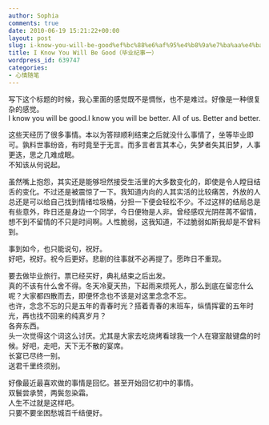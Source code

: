 ```yaml
---
author: Sophia
comments: true
date: 2010-06-19 15:21:22+00:00
layout: post
slug: i-know-you-will-be-good%ef%bc%88%e6%af%95%e4%b8%9a%e7%ba%aa%e4%ba%8b%e4%b8%80%ef%bc%89
title: I Know You Will Be Good（毕业纪事一）
wordpress_id: 639747
categories:
- 心情随笔
---
```


写下这个标题的时候，我心里面的感觉既不是惆怅，也不是难过。好像是一种很复杂的感觉。     
I know you will be good.I know you will be better. All of us. Better and better.

 

    
这些天经历了很多事情。本以为答辩顺利结束之后就没什么事情了，坐等毕业即可。孰料世事纷沓，有时竟至于无言。而多言者言其本心，失梦者失其旧梦，人事更迭，思之几难成眠。      
不知该从何说起。

 

    
虽然嘴上抱怨，其实还是能够坦然接受生活里的大多数变化的，即使是令人瞠目结舌的变化。不过还是被震惊了一下。我知道内向的人其实活的比较痛苦，外放的人总还是可以给自己找到情绪垃圾桶，分担一下便会轻松不少。不过这样的结局总是有些意外，昨日还是身边一个同学，今日便物是人非。曾经感叹光阴荏苒不留情，想不到不留情的不只是时间啊。人性脆弱，这我知道，不过脆弱如斯我却是不曾料到。

 

事到如今，也只能说句，祝好。     
好吧，祝好。祝今后更好。悲剧的往事就不必再提了。愿昨日不重现。

 

    
要去做毕业旅行。票已经买好，典礼结束之后出发。      
真的不该有什么舍不得。冬天冷夏天热，下起雨来烦死人，那么到底在留恋什么呢？大家都四散而去，即便怀念也不该是对这里念念不忘。      
也许，念念不忘的只是五年的青春时光？搭着青春的末班车，纵情挥霍的五年时光，再也找不回来的纯真岁月？      
各奔东西。      
头一次觉得这个词这么讨厌。尤其是大家去吃烧烤看球我一个人在寝室敲键盘的时候。好吧，走吧，天下无不散的宴席。      
长宴已尽终一别。      
送君千里终须别。

 

    
好像最近最喜欢做的事情是回忆。甚至开始回忆初中的事情。      
双鬟尝承赞，两鬓忽染霜。      
人生不过就是这样吧。      
只要不要坐困愁城百千结便好。
